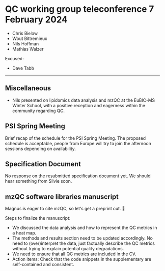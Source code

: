 # QC working group teleconference 7 February 2024

- Chris Bielow
- Wout Bittremieux
- Nils Hoffman
- Mathias Walzer

Excused:

- Dave Tabb

---

## Miscellaneous

- Nils presented on lipidomics data analysis and mzQC at the EuBIC-MS Winter School, with a positive reception and eagerness within the community regarding QC.

## PSI Spring Meeting

Brief recap of the schedule for the PSI Spring Meeting. The proposed schedule is acceptable, people from Europe will try to join the afternoon sessions depending on availability.

## Specification Document

No response on the resubmitted specification document yet. We should hear something from Silvie soon.

## mzQC software libraries manuscript

Magnus is eager to cite mzQC, so let's get a preprint out. 🙂

Steps to finalize the manuscript:

- We discussed the data analysis and how to represent the QC metrics in a heat map.
- The methods and results section need to be updated accordingly. No need to (over)interpret the data, just factually describe the QC metrics without trying to explain potential quality degradations.
- We need to ensure that all QC metrics are included in the CV.
- Action items: Check that the code snippets in the supplementary are self-contained and consistent.

